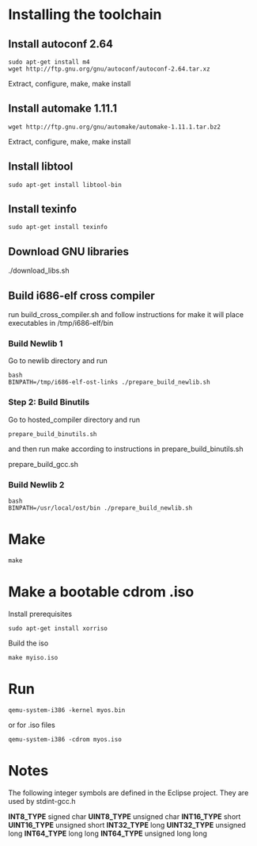 # Installing the toolchain

## Install autoconf 2.64

	sudo apt-get install m4
	wget http://ftp.gnu.org/gnu/autoconf/autoconf-2.64.tar.xz

Extract, configure, make, make install

## Install automake 1.11.1

	wget http://ftp.gnu.org/gnu/automake/automake-1.11.1.tar.bz2

Extract, configure, make, make install

## Install libtool

	sudo apt-get install libtool-bin

## Install texinfo

	sudo apt-get install texinfo

## Download GNU libraries

./download_libs.sh

## Build i686-elf cross compiler

run build_cross_compiler.sh and follow instructions for make
it will place executables in /tmp/i686-elf/bin

### Build Newlib 1

Go to newlib directory and run

	bash
	BINPATH=/tmp/i686-elf-ost-links ./prepare_build_newlib.sh

### Step 2: Build Binutils

Go to hosted_compiler directory and run

	prepare_build_binutils.sh

and then run make according to instructions in prepare_build_binutils.sh



prepare_build_gcc.sh


### Build Newlib 2

	bash
	BINPATH=/usr/local/ost/bin ./prepare_build_newlib.sh



# Make

	make

# Make a bootable cdrom .iso

Install prerequisites

	sudo apt-get install xorriso

Build the iso

	make myiso.iso

# Run

	qemu-system-i386 -kernel myos.bin

or for .iso files

	qemu-system-i386 -cdrom myos.iso


# Notes

The following integer symbols are defined in the Eclipse project.
They are used by stdint-gcc.h

__INT8_TYPE__ signed char
__UINT8_TYPE__ unsigned char
__INT16_TYPE__ short
__UINT16_TYPE__ unsigned short
__INT32_TYPE__ long
__UINT32_TYPE__ unsigned long
__INT64_TYPE__ long long
__INT64_TYPE__ unsigned long long

